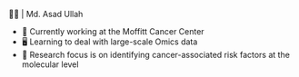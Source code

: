 :man_scientist: | Md. Asad Ullah



- :briefcase: Currently working at the Moffitt Cancer Center
- :desktop_computer: Learning to deal with large-scale Omics data
- :microscope: Research focus is on identifying cancer-associated risk factors at the molecular level





